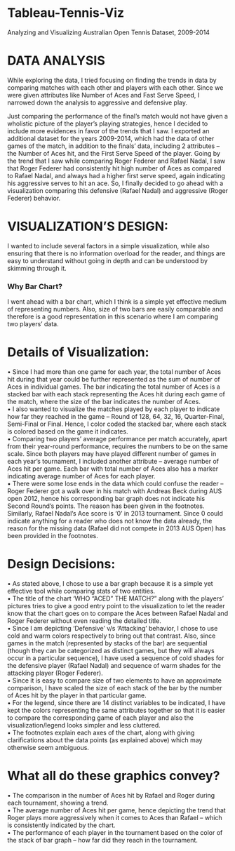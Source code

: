 # Tableau-Tennis-Viz
Analyzing and Visualizing Australian Open Tennis Dataset, 2009-2014 

# DATA ANALYSIS
While exploring the data, I tried focusing on finding the trends in data by comparing matches with each other and players with each other.  Since we were given attributes like Number of Aces and Fast Serve Speed, I narrowed down the analysis to aggressive and defensive play.    
  
Just comparing the performance of the final’s match would not have given a wholistic picture of the player’s playing strategies, hence I decided to include more evidences in favor of the trends that I saw. I exported an additional dataset for the years 2009-2014, which had the data of other games of the match, in addition to the finals’ data, including 2 attributes – the Number of Aces hit, and the First Serve Speed of the player.  Going by the trend that I saw while comparing Roger Federer and Rafael Nadal, I saw that Roger Federer had consistently hit high number of Aces as compared to Rafael Nadal, and always had a higher first serve speed, again indicating his aggressive serves to hit an ace.  So, I finally decided to go ahead with a visualization comparing this defensive (Rafael Nadal) and aggressive (Roger Federer) behavior.   
 

# VISUALIZATION’S DESIGN:
I wanted to include several factors in a simple visualization, while also ensuring that there is no information overload for the reader, and things are easy to understand without going in depth and can be understood by skimming through it.   

### Why Bar Chart? 
I went ahead with a bar chart, which I think is a simple yet effective medium of representing numbers.  Also, size of two bars are easily comparable and therefore is a good representation in this scenario where I am comparing two players’ data.    

# Details of Visualization:
•	Since I had more than one game for each year, the total number of Aces hit during that year could be further represented as the sum of number of Aces in individual games. The bar indicating the total number of Aces is a stacked bar with each stack representing the Aces hit during each game of the match, where the size of the bar indicates the number of Aces.   
•	I also wanted to visualize the matches played by each player to indicate how far they reached in the game – Round of 128, 64, 32, 16, Quarter-Final, Semi-Final or Final.  Hence, I color coded the stacked bar, where each stack is colored based on the game it indicates.  
•	Comparing two players’ average performance per match accurately, apart from their year-round performance, requires the numbers to be on the same scale.  Since both players may have played different number of games in each year’s tournament, I included another attribute – average number of Aces hit per game.   Each bar with total number of Aces also has a marker indicating average number of Aces for each player.   
•	There were some lose ends in the data which could confuse the reader – Roger Federer got a walk over in his match with Andreas Beck during AUS open 2012, hence his corresponding bar graph does not indicate his Second Round’s points. The reason has been given in the footnotes. Similarly, Rafael Nadal’s Ace score is ‘0’ in 2013 tournament.  Since 0 could indicate anything for a reader who does not know the data already, the reason for the missing data (Rafael did not compete in 2013 AUS Open) has been provided in the footnotes.   
 
# Design Decisions:
•	As stated above, I chose to use a bar graph because it is a simple yet effective tool while comparing stats of two entities.  
•	The title of the chart ‘WHO “ACED” THE MATCH?” along with the players’ pictures tries to give a good entry point to the visualization to let the reader know that the chart goes on to compare the Aces between Rafael Nadal and Roger Federer without even reading the detailed title.  
•	Since I am depicting ‘Defensive’ v/s ‘Attacking’ behavior, I chose to use cold and warm colors respectively to bring out that contrast. Also, since games in the match (represented by stacks of the bar) are sequential (though they can be categorized as distinct games, but they will always occur in a particular sequence), I have used a sequence of cold shades for the defensive player (Rafael Nadal) and sequence of warm shades for the attacking player (Roger Federer).  
•	Since it is easy to compare size of two elements to have an approximate comparison, I have scaled the size of each stack of the bar by the number of Aces hit by the player in that particular game.  
•	For the legend, since there are 14 distinct variables to be indicated, I have kept the colors representing the same attributes together so that it is easier to compare the corresponding game of each player and also the visualization/legend looks simpler and less cluttered.    
•	The footnotes explain each axes of the chart, along with giving clarifications about the data points (as explained above) which may otherwise seem ambiguous.   

# What all do these graphics convey?
•	The comparison in the number of Aces hit by Rafael and Roger during each tournament, showing a trend.  
•	The average number of Aces hit per game, hence depicting the trend that Roger plays more aggressively when it comes to Aces than Rafael – which is consistently indicated by the chart.  
•	The performance of each player in the tournament based on the color of the stack of bar graph – how far did they reach in the tournament.  
  

